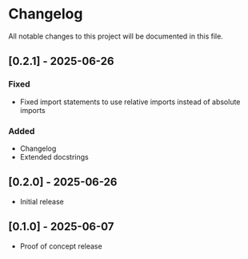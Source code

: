 # Changelog

All notable changes to this project will be documented in this file.

## [0.2.1] - 2025-06-26

### Fixed
- Fixed import statements to use relative imports instead of absolute imports

### Added
- Changelog
- Extended docstrings

## [0.2.0] - 2025-06-26
- Initial release

## [0.1.0] - 2025-06-07

- Proof of concept release
